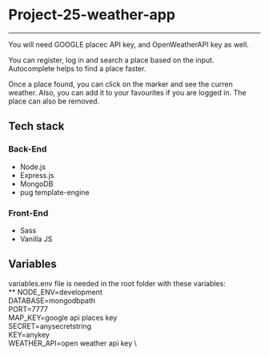 # Project-25-weather-app

***
You will need GOOGLE placec API key, and OpenWeatherAPI key as well.

You can register, log in and search a place based on the input. \
Autocomplete helps to find a place faster.

Once a place found, you can click on the marker and see the curren weather. Also, you can add it to your favourites if you are logged in. The place can also be removed.

## Tech stack

### Back-End
* Node.js
* Express.js
* MongoDB
* pug template-engine

### Front-End
* Sass
* Vanilla JS

## Variables
variables.env file is needed in the root folder with these variables: \
** NODE_ENV=development \
DATABASE=mongodbpath \
PORT=7777 \
MAP_KEY=google api places key \
SECRET=anysecretstring \
KEY=anykey \
WEATHER_API=open weather api key \